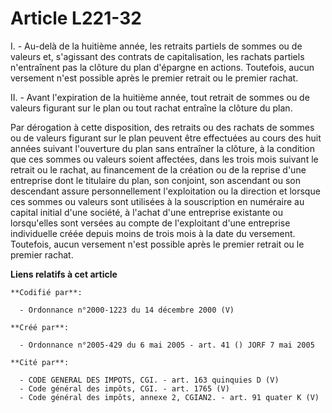 # Article L221-32

I. - Au-delà de la huitième année, les retraits partiels de sommes ou de valeurs et, s'agissant des contrats de
capitalisation, les rachats partiels n'entraînent pas la clôture du plan d'épargne en actions. Toutefois, aucun versement
n'est possible après le premier retrait ou le premier rachat.

II. - Avant l'expiration de la huitième année, tout retrait de sommes ou de valeurs figurant sur le plan ou tout rachat
entraîne la clôture du plan.

Par dérogation à cette disposition, des retraits ou des rachats de sommes ou de valeurs figurant sur le plan peuvent être
effectuées au cours des huit années suivant l'ouverture du plan sans entraîner la clôture, à la condition que ces sommes ou
valeurs soient affectées, dans les trois mois suivant le retrait ou le rachat, au financement de la création ou de la reprise
d'une entreprise dont le titulaire du plan, son conjoint, son ascendant ou son descendant assure personnellement
l'exploitation ou la direction et lorsque ces sommes ou valeurs sont utilisées à la souscription en numéraire au capital
initial d'une société, à l'achat d'une entreprise existante ou lorsqu'elles sont versées au compte de l'exploitant d'une
entreprise individuelle créée depuis moins de trois mois à la date du versement. Toutefois, aucun versement n'est possible
après le premier retrait ou le premier rachat.

**Liens relatifs à cet article**

	**Codifié par**:

	  - Ordonnance n°2000-1223 du 14 décembre 2000 (V)

	**Créé par**:

	  - Ordonnance n°2005-429 du 6 mai 2005 - art. 41 () JORF 7 mai 2005

	**Cité par**:

	  - CODE GENERAL DES IMPOTS, CGI. - art. 163 quinquies D (V)
	  - Code général des impôts, CGI. - art. 1765 (V)
	  - Code général des impôts, annexe 2, CGIAN2. - art. 91 quater K (V)
